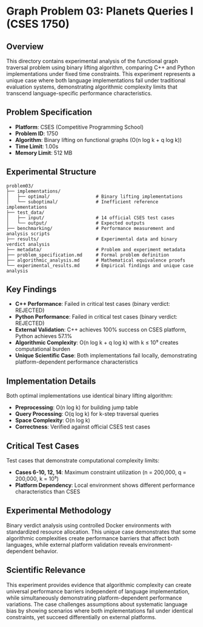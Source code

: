 # Graph Problem 03: Planets Queries I (CSES 1750)

## Overview

This directory contains experimental analysis of the functional graph traversal problem using binary lifting algorithm, comparing C++ and Python implementations under fixed time constraints. This experiment represents a unique case where both language implementations fail under traditional evaluation systems, demonstrating algorithmic complexity limits that transcend language-specific performance characteristics.

## Problem Specification

- **Platform**: CSES (Competitive Programming School)
- **Problem ID**: 1750
- **Algorithm**: Binary lifting on functional graphs (O(n log k + q log k))
- **Time Limit**: 1.00s
- **Memory Limit**: 512 MB

## Experimental Structure

```
problem03/
├── implementations/
│   ├── optimal/                 # Binary lifting implementations
│   └── suboptimal/              # Inefficient reference implementations
├── test_data/
│   ├── input/                   # 14 official CSES test cases
│   └── output/                  # Expected outputs
├── benchmarking/                # Performance measurement and analysis scripts
├── results/                     # Experimental data and binary verdict analysis
├── metadata/                    # Problem and experiment metadata
├── problem_specification.md     # Formal problem definition
├── algorithmic_analysis.md      # Mathematical equivalence proofs
└── experimental_results.md      # Empirical findings and unique case analysis
```

## Key Findings

- **C++ Performance**: Failed in critical test cases (binary verdict: REJECTED)
- **Python Performance**: Failed in critical test cases (binary verdict: REJECTED)
- **External Validation**: C++ achieves 100% success on CSES platform, Python achieves 57.1%
- **Algorithmic Complexity**: O(n log k + q log k) with k ≤ 10⁹ creates computational burden
- **Unique Scientific Case**: Both implementations fail locally, demonstrating platform-dependent performance characteristics

## Implementation Details

Both optimal implementations use identical binary lifting algorithm:
- **Preprocessing**: O(n log k) for building jump table
- **Query Processing**: O(q log k) for k-step traversal queries
- **Space Complexity**: O(n log k)
- **Correctness**: Verified against official CSES test cases

## Critical Test Cases

Test cases that demonstrate computational complexity limits:
- **Cases 6-10, 12, 14**: Maximum constraint utilization (n = 200,000, q = 200,000, k = 10⁹)
- **Platform Dependency**: Local environment shows different performance characteristics than CSES

## Experimental Methodology

Binary verdict analysis using controlled Docker environments with standardized resource allocation. This unique case demonstrates that some algorithmic complexities create performance barriers that affect both languages, while external platform validation reveals environment-dependent behavior.

## Scientific Relevance

This experiment provides evidence that algorithmic complexity can create universal performance barriers independent of language implementation, while simultaneously demonstrating platform-dependent performance variations. The case challenges assumptions about systematic language bias by showing scenarios where both implementations fail under identical constraints, yet succeed differentially on external platforms.
